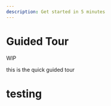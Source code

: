 ```yaml
---
description: Get started in 5 minutes
---
```


# Guided Tour

WIP

this is the quick guided tour 

# testing